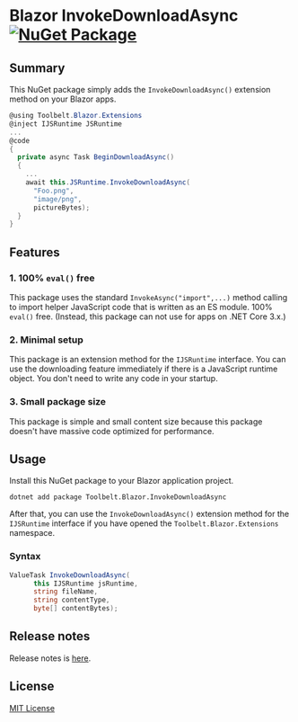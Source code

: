 # Blazor InvokeDownloadAsync [![NuGet Package](https://img.shields.io/nuget/v/Toolbelt.Blazor.InvokeDownloadAsync.svg)](https://www.nuget.org/packages/Toolbelt.Blazor.InvokeDownloadAsync)

## Summary

This NuGet package simply adds the `InvokeDownloadAsync()` extension method on your Blazor apps.

```csharp
@using Toolbelt.Blazor.Extensions
@inject IJSRuntime JSRuntime
...
@code
{
  private async Task BeginDownloadAsync()
  {
    ...
    await this.JSRuntime.InvokeDownloadAsync(
      "Foo.png",
      "image/png",
      pictureBytes);
  }
}
```

## Features

### 1. 100% `eval()` free

This package uses the standard `InvokeAsync("import",...)` method calling to import helper JavaScript code that is written as an ES module. 100% `eval()` free. (Instead, this package can not use for apps on .NET Core 3.x.)

### 2. Minimal setup

This package is an extension method for the `IJSRuntime` interface. You can use the downloading feature immediately if there is a JavaScript runtime object. You don't need to write any code in your startup.

### 3. Small package size

This package is simple and small content size because this package doesn't have massive code optimized for performance.

## Usage

Install this NuGet package to your Blazor application project.

```shell
dotnet add package Toolbelt.Blazor.InvokeDownloadAsync
```

After that, you can use the `InvokeDownloadAsync()` extension method for the `IJSRuntime` interface if you have opened the `Toolbelt.Blazor.Extensions` namespace.

### Syntax

```csharp
ValueTask InvokeDownloadAsync(
      this IJSRuntime jsRuntime,
      string fileName,
      string contentType,
      byte[] contentBytes);
```

## Release notes

Release notes is [here](https://github.com/jsakamoto/Toolbelt.Blazor.InvokeDownloadAsync/blob/main/RELEASE-NOTES.txt).

## License

[MIT License](https://github.com/jsakamoto/Toolbelt.Blazor.InvokeDownloadAsync/blob/main/LICENSE)